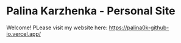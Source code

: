 # Palina Karzhenka - Personal Site

Welcome! 
PLease visit my website here: https://palina0k-github-io.vercel.app/
